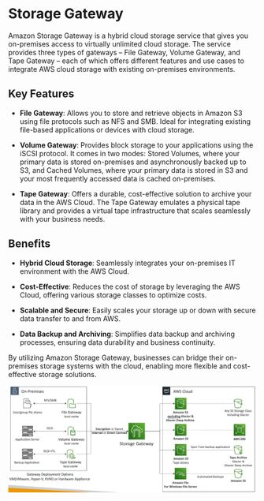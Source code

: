 # Storage Gateway

Amazon Storage Gateway is a hybrid cloud storage service that gives you on-premises access to virtually unlimited cloud storage. The service provides three types of gateways – File Gateway, Volume Gateway, and Tape Gateway – each of which offers different features and use cases to integrate AWS cloud storage with existing on-premises environments.

## Key Features

- **File Gateway**: Allows you to store and retrieve objects in Amazon S3 using file protocols such as NFS and SMB. Ideal for integrating existing file-based applications or devices with cloud storage.

- **Volume Gateway**: Provides block storage to your applications using the iSCSI protocol. It comes in two modes: Stored Volumes, where your primary data is stored on-premises and asynchronously backed up to S3, and Cached Volumes, where your primary data is stored in S3 and your most frequently accessed data is cached on-premises.

- **Tape Gateway**: Offers a durable, cost-effective solution to archive your data in the AWS Cloud. The Tape Gateway emulates a physical tape library and provides a virtual tape infrastructure that scales seamlessly with your business needs.

## Benefits

- **Hybrid Cloud Storage**: Seamlessly integrates your on-premises IT environment with the AWS Cloud.

- **Cost-Effective**: Reduces the cost of storage by leveraging the AWS Cloud, offering various storage classes to optimize costs.

- **Scalable and Secure**: Easily scales your storage up or down with secure data transfer to and from AWS.

- **Data Backup and Archiving**: Simplifies data backup and archiving processes, ensuring data durability and business continuity.

By utilizing Amazon Storage Gateway, businesses can bridge their on-premises storage systems with the cloud, enabling more flexible and cost-effective storage solutions.

![Storage Gateway](../resources/images/storage-extras/storage-gateway.png)

